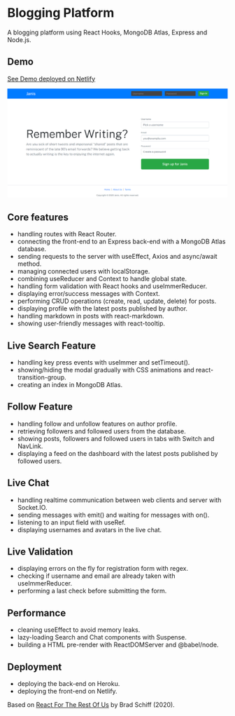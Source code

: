 # Blogging Platform

A blogging platform using React Hooks, MongoDB Atlas, Express and Node.js.

## Demo

[See Demo deployed on Netlify](https://react-blogging-platform.netlify.app/)

<p align="center">
  <a href="https://react-blogging-platform.netlify.app/">
    <img src="screenshot.png" alt="See Demo deployed on Netlify">
  </a>
</p>

## Core features

- handling routes with React Router.
- connecting the front-end to an Express back-end with a MongoDB Atlas database.
- sending requests to the server with useEffect, Axios and async/await method.
- managing connected users with localStorage.
- combining useReducer and Context to handle global state.
- handling form validation with React hooks and useImmerReducer.
- displaying error/success messages with Context.
- performing CRUD operations (create, read, update, delete) for posts.
- displaying profile with the latest posts published by author.
- handling markdown in posts with react-markdown.
- showing user-friendly messages with react-tooltip.

## Live Search Feature

- handling key press events with useImmer and setTimeout().
- showing/hiding the modal gradually with CSS animations and react-transition-group.
- creating an index in MongoDB Atlas.

## Follow Feature

- handling follow and unfollow features on author profile.
- retrieving followers and followed users from the database.
- showing posts, followers and followed users in tabs with Switch and NavLink.
- displaying a feed on the dashboard with the latest posts published by followed users.

## Live Chat

- handling realtime communication between web clients and server with Socket.IO.
- sending messages with emit() and waiting for messages with on().
- listening to an input field with useRef.
- displaying usernames and avatars in the live chat.

## Live Validation

- displaying errors on the fly for registration form with regex.
- checking if username and email are already taken with useImmerReducer.
- performing a last check before submitting the form.

## Performance

- cleaning useEffect to avoid memory leaks.
- lazy-loading Search and Chat components with Suspense.
- building a HTML pre-render with ReactDOMServer and @babel/node.

## Deployment

- deploying the back-end on Heroku.
- deploying the front-end on Netlify.

Based on [React For The Rest Of Us](https://www.udemy.com/course/react-for-the-rest-of-us/) by Brad Schiff (2020).

